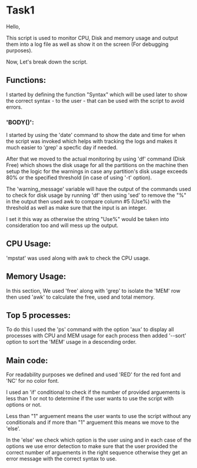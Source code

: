 # Task1

Hello,


This script is used to monitor CPU, Disk and memory usage and output them into a log file as well as show it on the screen (For debugging purposes).

Now, Let's break down the script.




## Functions:
I started by defining the function "Syntax" which will be used later to show the correct syntax - to the user - that can be used with the script to avoid errors.




### 'BODY()':

I started by using the 'date' command to show the date and time for when the script was invoked which helps with tracking the logs and makes it much easier to 'grep' a specfic day if needed.

 
 After that we moved to the actual monitoring by using 'df' command (Disk Free) which shows the disk usage for all the partitions on the machine then setup the logic for the warnings in case any partition's disk usage exceeds 80% or the specified threshold (in case of using '-t' option).
 
 The 'warning_message' variable will have the output of the commands used to check for disk usage by running 'df' then using 'sed' to remove the "%" in the output then used awk to compare column #5 (Use%) with the threshold as well as make sure that the input is an integer.
 
 I set it this way as otherwise the string "Use%" would be taken into consideration too and will mess up the output.
 
 
 
 
## CPU Usage:
 'mpstat' was used along with awk to check the CPU usage.
 
 
 
 
## Memory Usage:
In this section, We used 'free' along with 'grep' to isolate the 'MEM' row then used 'awk' to calculate the free, used and total memory.




## Top 5 processes:
To do this I used the 'ps' command with the option 'aux' to display all processes with CPU and MEM usage for each process then added '--sort' option to sort the 'MEM' usage in a descending order.




## Main code:
For readability purposes we defined and used 'RED' for the red font and 'NC' for no color font.

I used an 'if' conditional to check if the number of provided arguements is less than 1 or not to determine if the user wants to use the script with options or not.

Less than "1" arguement means the user wants to use the script without any conditionals and if more than "1" arguement this means we move to the 'else'.

In the 'else' we check which option is the user using and in each case of the options we use error detection to make sure that the user provided the correct number of arguements in the right sequence otherwise they get an error message with the correct syntax to use.


